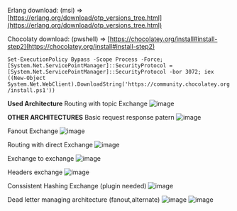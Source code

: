 Erlang download: (msi) => [https://erlang.org/download/otp_versions_tree.html](https://erlang.org/download/otp_versions_tree.html)

Chocolaty download: (pwshell) => [https://chocolatey.org/install#install-step2](https://chocolatey.org/install#install-step2)

```Set-ExecutionPolicy Bypass -Scope Process -Force; [System.Net.ServicePointManager]::SecurityProtocol = [System.Net.ServicePointManager]::SecurityProtocol -bor 3072; iex ((New-Object System.Net.WebClient).DownloadString('https://community.chocolatey.org/install.ps1'))```

**Used Architecture**
Routing with topic Exchange
![image](https://user-images.githubusercontent.com/68454661/180667155-528c8a2c-e9c9-49e5-a856-08edcf02ec46.png)


**OTHER ARCHITECTURES**
Basic request response patern
![image](https://user-images.githubusercontent.com/68454661/180667088-f57ec6c4-9b42-4fed-9562-a552b757cca5.png)

Fanout Exchange
![image](https://user-images.githubusercontent.com/68454661/180667207-db5a208b-1366-458b-b66e-3927056831be.png)

Routing with direct Exchange
![image](https://user-images.githubusercontent.com/68454661/180667134-da9d5243-9947-44a7-9403-0db7d96014bf.png)

Exchange to exchange
![image](https://user-images.githubusercontent.com/68454661/180666898-8ad350e5-6727-4df1-a9cf-c933e682b664.png)

Headers exchange
![image](https://user-images.githubusercontent.com/68454661/180666934-0d32ebfa-e4a0-4bff-b02f-e20a57222442.png)

Conssistent Hashing Exchange (plugin needed)
![image](https://user-images.githubusercontent.com/68454661/180667041-f1cb9c22-b639-4780-aed5-6e2526a538d8.png)

Dead letter managing architecture (fanout,alternate)
![image](https://user-images.githubusercontent.com/68454661/180666825-240f65e7-387f-41c7-ba9e-bb1aec7e52ef.png)
![image](https://user-images.githubusercontent.com/68454661/180666858-5e5393c1-565e-4627-a8d0-eb45730ab1bb.png)

